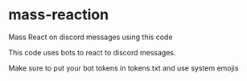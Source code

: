 # mass-reaction

Mass React on discord messages using this code

This code uses bots to react to discord messages. 

Make sure to put your bot tokens in tokens.txt and use system emojis
